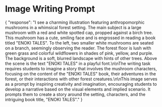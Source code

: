 # Image Writing Prompt

{
  "response": "I see a charming illustration featuring anthropomorphic mushrooms in a whimsical forest setting. The main subject is a large mushroom with a red and white spotted cap, propped against a birch tree. This mushroom has a cute, smiling face and is engrossed in reading a book titled \"ENOKI TALES\". To the left, two smaller white mushrooms are seated on a branch, seemingly observing the reader. The forest floor is lush with green grass and colorful wildflowers in shades of pink, yellow, and purple. The background is a soft, blurred landscape with hints of other trees. Above the scene is the text \"ENOKI TALES\" in a playful font.\n\nThe writing task requires students to imagine a story that involves the mushroom characters, focusing on the content of the \"ENOKI TALES\" book, their adventures in the forest, or their interactions with other forest creatures.\n\nThis image serves as a prompt by inspiring creativity and imagination, encouraging students to develop a narrative based on the visual elements and implied scenario. It prompts them to create a story around the setting, characters, and the intriguing book title, \"ENOKI TALES\"."
}
